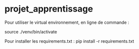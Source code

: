 # projet_apprentissage
Pour utiliser le virtual environnement, en ligne de commande :

source ./venv/bin/activate

Pour installer les requirements.txt :
pip install -r requirements.txt

